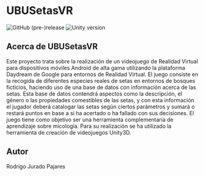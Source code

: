 # UBUSetasVR

![GitHub (pre-)release](https://img.shields.io/github/release/Kiszaner/2017_SetasVR_TFG/all.svg)
![Unity version](https://img.shields.io/badge/unity-2017.2.1p4-yellow.svg)
## Acerca de UBUSetasVR
Este proyecto trata sobre la realización de un videojuego de Realidad Virtual para dispositivos móviles Android de alta gama utilizando la plataforma Daydream de Google para entornos de Realidad Virtual. El juego consiste en la recogida de diferentes especies reales de setas en entornos de bosques ficticios, haciendo uso de una base de datos con información acerca de las setas. Esta base de datos contendrá aspectos como la descripción, el género o las propiedades comestibles de las setas, y con esta información el jugador deberá catalogar las setas según ciertos parámetros y sumará o restará puntos en base a si ha acertado o ha fallado con sus decisiones. El juego tiene como objetivo ser una herramienta complementaria de aprendizaje sobre micología. Para su realización se ha utilizado la herramienta de creación de videojuegos Unity3D.

## Autor
Rodrigo Jurado Pajares
